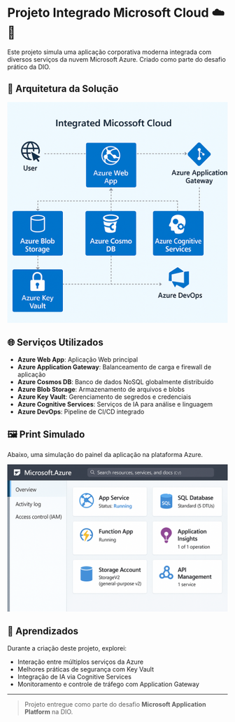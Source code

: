 
# Projeto Integrado Microsoft Cloud ☁️🔗

Este projeto simula uma aplicação corporativa moderna integrada com diversos serviços da nuvem Microsoft Azure. Criado como parte do desafio prático da DIO.

## 🧩 Arquitetura da Solução

![Diagrama da Arquitetura](diagramas/arquitetura-integrada-microsoft.png)

## 🌐 Serviços Utilizados

- **Azure Web App**: Aplicação Web principal
- **Azure Application Gateway**: Balanceamento de carga e firewall de aplicação
- **Azure Cosmos DB**: Banco de dados NoSQL globalmente distribuído
- **Azure Blob Storage**: Armazenamento de arquivos e blobs
- **Azure Key Vault**: Gerenciamento de segredos e credenciais
- **Azure Cognitive Services**: Serviços de IA para análise e linguagem
- **Azure DevOps**: Pipeline de CI/CD integrado

## 🖼️ Print Simulado

Abaixo, uma simulação do painel da aplicação na plataforma Azure.

![Simulação Azure](imagens/simulacao-integrada-microsoft.png)

## 📘 Aprendizados

Durante a criação deste projeto, explorei:
- Interação entre múltiplos serviços da Azure
- Melhores práticas de segurança com Key Vault
- Integração de IA via Cognitive Services
- Monitoramento e controle de tráfego com Application Gateway

---

> Projeto entregue como parte do desafio **Microsoft Application Platform** na DIO.
